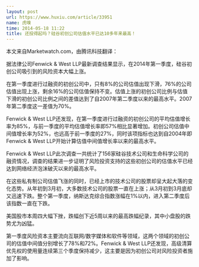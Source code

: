 ```yaml
---
layout: post
url: https://www.huxiu.com/article/33951
name: 虎嗅
time: 2014-05-18 11:22
title: 还投得起吗？硅谷初创公司估值水平已达10多年来最高！
---
```

本文来自Marketwatch.com，由腾讯科技翻译：

据法律公司Fenwick & West LLP最新调查结果显示，在2014年第一季度，硅谷初创公司吸引到的风险资本大幅上涨。

在第一季度进行过融资的初创公司中，只有8%的公司估值出现下滑，76%的公司估值出现上涨，剩余16%的公司估值保持不变。估值上涨的初创公司比例与估值下滑的初创公司比例之间的差值达到了自2007年第二季度以来的最高水平。2007年第二季度这一差值为70%。

Fenwick & West LLP还发现，在第一季度进行过融资的初创公司的平均估值增长率为85%，与前一季度的平均估值增长率即57%相比显著增加。初创公司估值中间值增长率为52%，也远高于前一季度的27%，同时该项指标也达到自2004年即Fenwick & West LLP开始计算估值中间值增长率以来的最高水平。

Fenwick & West LLP此次调查一共统计了156家硅谷技术公司和生命科学公司的融资情况，调查的结果进一步证明了风险投资支持的这些初创公司的估值水平已经达到网络经济泡沫破灭以来的最高水平。

在这些私有制公司估值飞涨的同时，已经上市的技术公司的股票却呈大起大落的变化态势。从年初到3月初，大多数技术公司的股票一直在上涨；从3月初到3月底却又迅速下跌。整个第一季度，纳斯达克综合指数涨幅在1%以内，进入第二季度后该指数一直在下跌。

美国股市本周四大幅下挫，跌幅创下近5周以来的最高跌幅纪录，其中小盘股的跌势尤为凶猛。

第一季度风险资本主要流向互联网/数字媒体和软件等领域，这两个领域的初创公司的估值中间值分别增长了78%和72%。Fenwick & West LLP还发现，高级清算优先权的使用量连续第三个季度保持减少，这主要是因为初创公司对风险投资者施加了影响。

